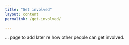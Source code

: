 ```yaml
---
title: "Get involved"
layout: content
permalink: /get-involved/

---
```


... page to add later re how other people can get involved.

